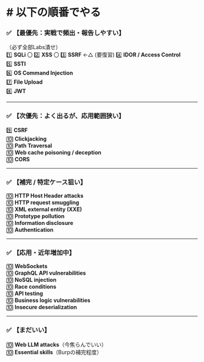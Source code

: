 # # 以下の順番でやる
### ✅ 【最優先：実戦で頻出・報告しやすい】

（必ず全部Labs潰せ）  
1️⃣ **SQLi**   〇
2️⃣ **XSS**   〇
3️⃣ **SSRF**  ←△ (要復習)
4️⃣ **IDOR / Access Control**  
5️⃣ **SSTI**  
6️⃣ **OS Command Injection**  
7️⃣ **File Upload**  
8️⃣ **JWT**

---

### ✅ 【次優先：よく出るが、応用範囲狭い】

9️⃣ **CSRF**  
🔟 **Clickjacking**  
🔟 **Path Traversal**  
🔟 **Web cache poisoning / deception**  
🔟 **CORS**

---

### ✅ 【補完 / 特定ケース狙い】

🔟 **HTTP Host Header attacks**  
🔟 **HTTP request smuggling**  
🔟 **XML external entity (XXE)**  
🔟 **Prototype pollution**  
🔟 **Information disclosure**  
🔟 **Authentication**

---

### ✅ 【応用・近年増加中】

🔟 **WebSockets**  
🔟 **GraphQL API vulnerabilities**  
🔟 **NoSQL injection**  
🔟 **Race conditions**  
🔟 **API testing**  
🔟 **Business logic vulnerabilities**  
🔟 **Insecure deserialization**

---

### ✅ 【まだいい】

🔟 **Web LLM attacks**（今焦らんでいい）  
🔟 **Essential skills**（Burpの補完程度）